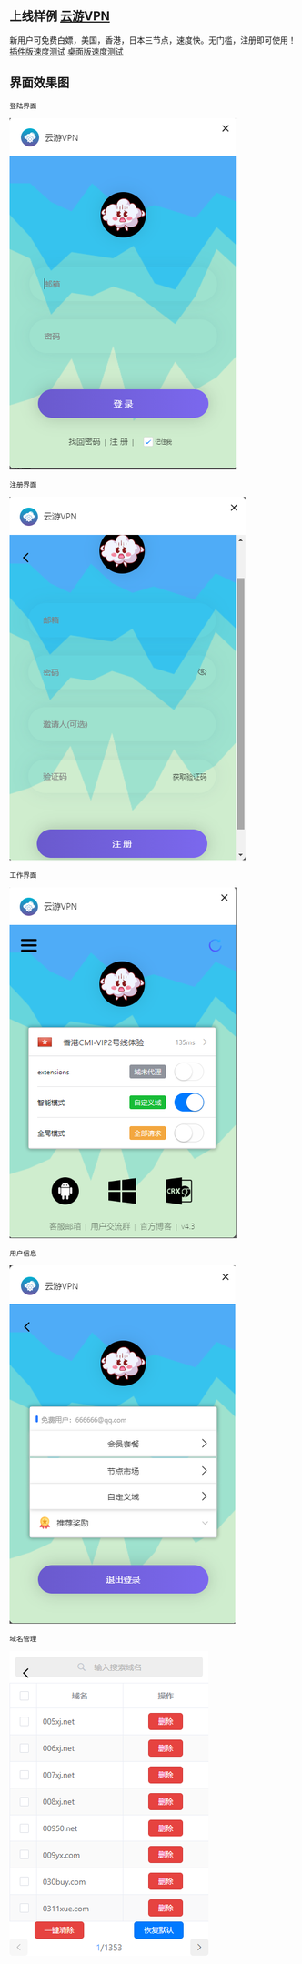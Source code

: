 ## 上线样例 [云游VPN](https://v40yycdn.xyz)
新用户可免费白嫖，美国，香港，日本三节点，速度快。无门槛，注册即可使用！
<br>
[插件版速度测试](https://www.youtube.com/watch?v=CaP48hzJPUI) 
[桌面版速度测试](https://www.youtube.com/watch?v=tu8hH6-QfYI) 
## 界面效果图
```
登陆界面
```
![alt 登陆](https://github.com/cowapp/uniapp-chrome-vpn/blob/main/demo/1.png?raw=true)
```
注册界面
```
![alt 注册](https://github.com/cowapp/uniapp-chrome-vpn/blob/main/demo/2.png?raw=true)
```
工作界面
```
![alt 注册](https://github.com/cowapp/uniapp-chrome-vpn/blob/main/demo/3.png?raw=true)
```
用户信息
```
![alt 注册](https://github.com/cowapp/uniapp-chrome-vpn/blob/main/demo/4.png?raw=true)
```
域名管理
```
![alt 注册](https://github.com/cowapp/uniapp-chrome-vpn/blob/main/demo/5.png?raw=true)
